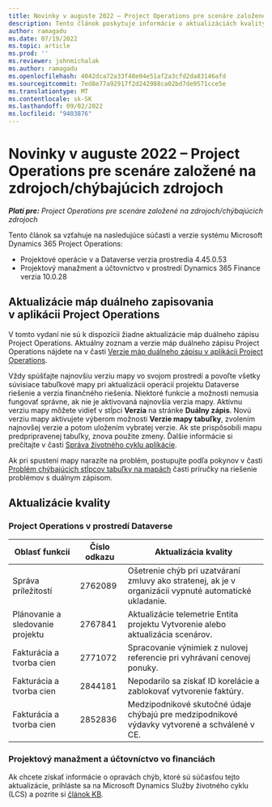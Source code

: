 ```yaml
---
title: Novinky v auguste 2022 – Project Operations pre scenáre založené na zdrojoch/chýbajúcich zdrojoch
description: Tento článok poskytuje informácie o aktualizáciách kvality, ktoré sú k dispozícii vo vydaní spoločnosti Microsoft z augusta 2022 Dynamics 365 Project Operations pre scenáre založené na zdrojoch/nezásobách.
author: ramagadu
ms.date: 07/19/2022
ms.topic: article
ms.prod: ''
ms.reviewer: johnmichalak
ms.author: ramagadu
ms.openlocfilehash: 4042dca72a33f48e04e51af2a3cfd2da83146afd
ms.sourcegitcommit: 7ed8e77a92917f2d242988ca02bd7de9571cce5e
ms.translationtype: MT
ms.contentlocale: sk-SK
ms.lasthandoff: 09/02/2022
ms.locfileid: "9403876"
---
```

# <a name="whats-new-august-2022---project-operations-for-resourcenon-stocked-based-scenarios"></a>Novinky v auguste 2022 – Project Operations pre scenáre založené na zdrojoch/chýbajúcich zdrojoch

_**Platí pre:** Project Operations pre scenáre založené na zdrojoch/chýbajúcich zdrojoch_

Tento článok sa vzťahuje na nasledujúce súčasti a verzie systému Microsoft Dynamics 365 Project Operations:

- Projektové operácie v a Dataverse verzia prostredia 4.45.0.53
- Projektový manažment a účtovníctvo v prostredí Dynamics 365 Finance verzia 10.0.28

## <a name="project-operations-dual-write-maps-updates"></a>Aktualizácie máp duálneho zapisovania v aplikácii Project Operations

V tomto vydaní nie sú k dispozícii žiadne aktualizácie máp duálneho zápisu Project Operations. Aktuálny zoznam a verzie máp duálneho zápisu Project Operations nájdete na v časti [Verzie máp duálneho zápisu v aplikácii Project Operations](../environment/resource-dual-write-maps.md).

Vždy spúšťajte najnovšiu verziu mapy vo svojom prostredí a povoľte všetky súvisiace tabuľkové mapy pri aktualizácii operácií projektu Dataverse riešenie a verzia finančného riešenia. Niektoré funkcie a možnosti nemusia fungovať správne, ak nie je aktivovaná najnovšia verzia mapy. Aktívnu verziu mapy môžete vidieť v stĺpci **Verzia** na stránke **Duálny zápis**. Novú verziu mapy aktivujete výberom možnosti **Verzie mapy tabuľky**, zvolením najnovšej verzie a potom uložením vybratej verzie. Ak ste prispôsobili mapu predpripravenej tabuľky, znova použite zmeny. Ďalšie informácie si prečítajte v časti [Správa životného cyklu aplikácie](/dynamics365/fin-ops-core/dev-itpro/data-entities/dual-write/app-lifecycle-management).

Ak pri spustení mapy narazíte na problém, postupujte podľa pokynov v časti [Problém chýbajúcich stĺpcov tabuľky na mapách](/dynamics365/fin-ops-core/dev-itpro/data-entities/dual-write/dual-write-troubleshooting-finops-upgrades#missing-table-columns-issue-on-maps) časti príručky na riešenie problémov s duálnym zápisom.

## <a name="quality-updates"></a>Aktualizácie kvality

### <a name="project-operations-on-dataverse"></a>Project Operations v prostredí Dataverse

| Oblasť funkcií | Číslo odkazu | Aktualizácia kvality |
| --- | --- | --- |
| Správa príležitostí | 2762089 | Ošetrenie chýb pri uzatváraní zmluvy ako stratenej, ak je v organizácii vypnuté automatické ukladanie.|
|Plánovanie a sledovanie projektu | 2767841 | Aktualizácie telemetrie Entita projektu Vytvorenie alebo aktualizácia scenárov.|
|Fakturácia a tvorba cien | 2771072 | Spracovanie výnimiek z nulovej referencie pri vyhrávaní cenovej ponuky.|
|Fakturácia a tvorba cien | 2844181 |Nepodarilo sa získať ID korelácie a zablokovať vytvorenie faktúry.|
|Fakturácia a tvorba cien | 2852836 | Medzipodnikové skutočné údaje chýbajú pre medzipodnikové výdavky vytvorené a schválené v CE.|


### <a name="project-management-and-accounting-in-finance"></a>Projektový manažment a účtovníctvo vo financiách

Ak chcete získať informácie o opravách chýb, ktoré sú súčasťou tejto aktualizácie, prihláste sa na Microsoft Dynamics Služby životného cyklu (LCS) a pozrite si [článok KB](https://fix.lcs.dynamics.com/Issue/Details?bugId=694438).

